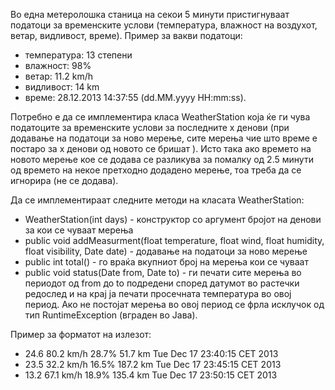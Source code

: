 Во една метеролошка станица на секои 5 минути пристигнуваат податоци за временските услови (температура, влажност на воздухот, ветар, видливост, време). Пример за вакви податоци:

* температура: 13 степени
* влажност: 98%
* ветар: 11.2 km/h
* видливост: 14 km
* време: 28.12.2013 14:37:55 (dd.MM.yyyy HH:mm:ss).

Потребно е да се имплементира класа WeatherStation која ќе ги чува податоците за временските услови за последните x денови (при додавање на податоци за ново мерење, сите мерења чие што време е постаро за x денови од новото се бришат ). Исто така ако времето на новото мерење кое се додава се разликува за помалку од 2.5 минути од времето на некое претходно додадено мерење, тоа треба да се игнорира (не се додава).

Да се имплементираат следните методи на класата WeatherStation:

* WeatherStation(int days) - конструктор со аргумент бројот на денови за кои се чуваат мерења
* public void addMeasurment(float temperature, float wind, float humidity, float visibility, Date date) - додавање на податоци за ново мерење
* public int total() - го враќа вкупниот број на мерења кои се чуваат
* public void status(Date from, Date to) - ги печати сите мерења во периодот од from до to подредени според датумот во растечки редослед и на крај ја печати просечната температура во овој период. Ако не постојат мерења во овој период се фрла исклучок од тип RuntimeException (вграден во Јава).

Пример за форматот на излезот:

* 24.6 80.2 km/h 28.7% 51.7 km Tue Dec 17 23:40:15 CET 2013
* 23.5 32.2 km/h 16.5% 187.2 km Tue Dec 17 23:45:15 CET 2013
* 13.2 67.1 km/h 18.9% 135.4 km Tue Dec 17 23:50:15 CET 2013